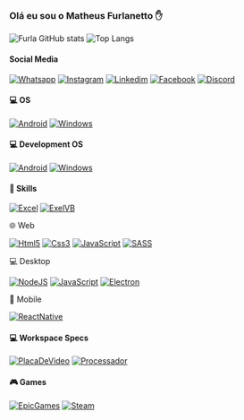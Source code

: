 ### Olá eu sou o Matheus Furlanetto ✋


![Furla GitHub stats](https://github-readme-stats.vercel.app/api?username=Furla13&show_icons=true&theme=dracula)
![Top Langs](https://github-readme-stats.vercel.app/api/top-langs/?username=Furla13&hide_progress=true)


#### Social Media

[![Whatsapp](https://img.shields.io/badge/WhatsApp-25D366?style=for-the-badge&logo=whatsapp&logoColor=white)](about:blank)
[![Instagram](https://img.shields.io/badge/Instagram-E4405F?style=for-the-badge&logo=instagram&logoColor=white)](about:blank)
[![Linkedim](https://img.shields.io/badge/LinkedIn-0077B5?style=for-the-badge&logo=linkedin&logoColor=white)](about:blank)
[![Facebook](https://img.shields.io/badge/Facebook-1877F2?style=for-the-badge&logo=facebook&logoColor=white)](about:blank)
[![Discord](https://img.shields.io/badge/Discord-7289DA?style=for-the-badge&logo=discord&logoColor=white)](about:blank)

#### 💻 OS

[![Android](https://img.shields.io/badge/Android-3DDC84?style=for-the-badge&logo=android&logoColor=white)](about:blank)
[![Windows](https://img.shields.io/badge/Windows-0078D6?style=for-the-badge&logo=windows&logoColor=white)](about:blank)

#### 💻 Development OS

[![Android](https://img.shields.io/badge/Android-3DDC84?style=for-the-badge&logo=android&logoColor=white)](about:blank)
[![Windows](https://img.shields.io/badge/Windows-0078D6?style=for-the-badge&logo=windows&logoColor=white)](about:blank)
<!-- [![Whatsapp](https://img.shields.io/badge/iOS-000000?style=for-the-badge&logo=ios&logoColor=white)](about:blank)
[![Whatsapp](https://img.shields.io/badge/mac%20os-000000?style=for-the-badge&logo=apple&logoColor=white)](about:blank) -->


#### 🚀 Skills

[![Excel](https://img.shields.io/badge/Microsoft_Excel-217346?style=for-the-badge&logo=microsoft-excel&logoColor=white)](about:blank)
[![ExelVB](https://img.shields.io/badge/Visual_Basic-5C2D91?style=for-the-badge&logo=visual%20studio&logoColor=white)](about:blank)


🌐 Web

[![Html5](https://img.shields.io/badge/HTML5-E34F26?style=for-the-badge&logo=html5&logoColor=white)](about:blank)
[![Css3](https://img.shields.io/badge/CSS3-1572B6?style=for-the-badge&logo=css3&logoColor=white)](about:blank)
[![JavaScript](https://img.shields.io/badge/JavaScript-F7DF1E?style=for-the-badge&logo=javascript&logoColor=black)](about:blank)
[![SASS](https://img.shields.io/badge/Sass-CC6699?style=for-the-badge&logo=sass&logoColor=white)](about:blank)
<!-- [![React](https://img.shields.io/badge/React-20232A?style=for-the-badge&logo=react&logoColor=61DAFB)](about:blank) -->
<!-- [![Python](https://img.shields.io/badge/Python-3776AB?style=for-the-badge&logo=python&logoColor=white)](about:blank) -->
💻 Desktop

[![NodeJS](https://img.shields.io/badge/Node.js-43853D?style=for-the-badge&logo=node.js&logoColor=white)](about:blank)
[![JavaScript](https://img.shields.io/badge/JavaScript-F7DF1E?style=for-the-badge&logo=javascript&logoColor=black)](about:blank)
[![Electron](https://img.shields.io/badge/Electron-20232A?style=for-the-badge&logo=react&logoColor=61DAFB)](about:blank)

<!-- [![TypeScript](https://img.shields.io/badge/TypeScript-007ACC?style=for-the-badge&logo=typescript&logoColor=white)](about:blank) -->

📱 Mobile

[![ReactNative](https://img.shields.io/badge/React_Native-20232A?style=for-the-badge&logo=react&logoColor=61DAFB)](about:blank)


#### 💻 Workspace Specs 
[![PlacaDeVideo](https://img.shields.io/badge/NVIDIA-RTX2060-76B900?style=for-the-badge&logo=nvidia&logoColor=white)](about:blank)
[![Processador](https://img.shields.io/badge/AMD-Ryzen_5_5600G-ED1C24?style=for-the-badge&logo=amd&logoColor=white)](about:blank)

#### 🎮 Games

[![EpicGames](https://img.shields.io/badge/Epic%20Games-313131?style=for-the-badge&logo=Epic%20Games&logoColor=white)](about:blank)
[![Steam](https://img.shields.io/badge/Steam-000000?style=for-the-badge&logo=steam&logoColor=white)](about:blank)


<!-- #### 👩‍💻 IDE

[![Whatsapp](https://img.shields.io/badge/Arduino_IDE-00979D?style=for-the-badge&logo=arduino&logoColor=white)](about:blank)
[![Whatsapp](https://img.shields.io/badge/PyCharm-000000.svg?&style=for-the-badge&logo=PyCharm&logoColor=white)](about:blank)
[![Whatsapp](https://img.shields.io/badge/Visual_Studio_Code-0078D4?style=for-the-badge&logo=visual%20studio%20code&logoColor=white)](about:blank) -->

<!-- #### Prototyping Platforms -->

<!-- [![Whatsapp](https://img.shields.io/badge/Arduino-00979D?style=for-the-badge&logo=Arduino&logoColor=white)](about:blank) -->



